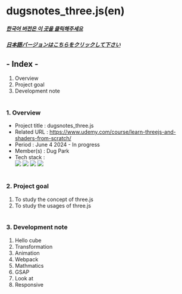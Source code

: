 # dugsnotes_three.js(en)

##### [한국어 버전은 이 곳을 클릭해주세요](README.md)

##### [日本語バージョンはこちらをクリックして下さい](README_JP.md)

## - Index -

1. Overview
2. Project goal
3. Development note
   </br>
   </br>

### 1. Overview

- Project title : dugsnotes_three.js
- Related URL : https://www.udemy.com/course/learn-threejs-and-shaders-from-scratch/
- Period : June 4 2024 - In progress
- Member(s) : Dug Park
- Tech stack : </br>
  <img src="https://img.shields.io/badge/html-E34F26?style=for-the-badge&logo=html5&logoColor=white">
  <img src="https://img.shields.io/badge/css-1572B6?style=for-the-badge&logo=css3&logoColor=white">
  <img src="https://img.shields.io/badge/javascript-F7DF1E?style=for-the-badge&logo=javascript&logoColor=white">
  <img src="https://img.shields.io/badge/three.js-000000?style=for-the-badge&logo=three.js&logoColor=white">
  </br>
  </br>

### 2. Project goal

1. To study the concept of three.js
2. To study the usages of three.js
   </br>
   </br>

### 3. Development note

1. Hello cube
2. Transformation
3. Animation
4. Webpack
5. Mathmatics
6. GSAP
7. Look at
8. Responsive
